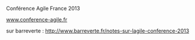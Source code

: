 Conférence Agile France 2013

www.conference-agile.fr

sur barreverte : http://www.barreverte.fr/notes-sur-lagile-conference-2013

